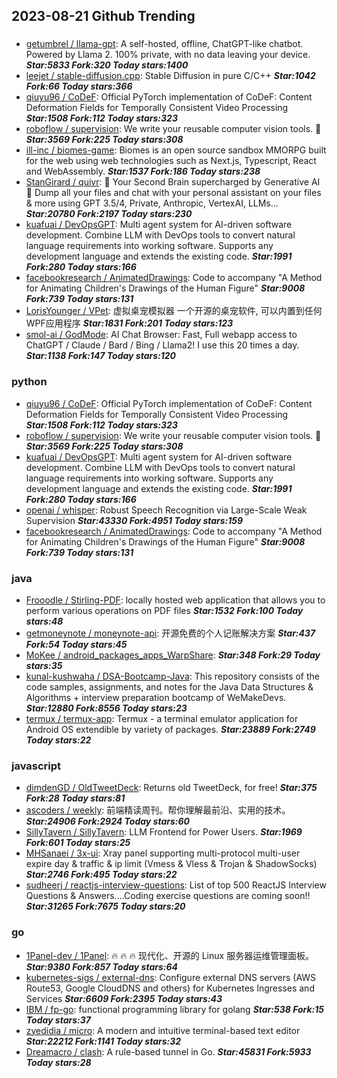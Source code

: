 ## 2023-08-21 Github Trending

### 
* [getumbrel / llama-gpt](https://github.com/getumbrel/llama-gpt): A self-hosted, offline, ChatGPT-like chatbot. Powered by Llama 2. 100% private, with no data leaving your device. ***Star:5833 Fork:320 Today stars:1400***
* [leejet / stable-diffusion.cpp](https://github.com/leejet/stable-diffusion.cpp): Stable Diffusion in pure C/C++ ***Star:1042 Fork:66 Today stars:366***
* [qiuyu96 / CoDeF](https://github.com/qiuyu96/CoDeF): Official PyTorch implementation of CoDeF: Content Deformation Fields for Temporally Consistent Video Processing ***Star:1508 Fork:112 Today stars:323***
* [roboflow / supervision](https://github.com/roboflow/supervision): We write your reusable computer vision tools.
💜 ***Star:3569 Fork:225 Today stars:308***
* [ill-inc / biomes-game](https://github.com/ill-inc/biomes-game): Biomes is an open source sandbox MMORPG built for the web using web technologies such as Next.js, Typescript, React and WebAssembly. ***Star:1537 Fork:186 Today stars:238***
* [StanGirard / quivr](https://github.com/StanGirard/quivr): 🧠 Your Second Brain supercharged by Generative AI 🧠 Dump all your files and chat with your personal assistant on your files & more using GPT 3.5/4, Private, Anthropic, VertexAI, LLMs... ***Star:20780 Fork:2197 Today stars:230***
* [kuafuai / DevOpsGPT](https://github.com/kuafuai/DevOpsGPT): Multi agent system for AI-driven software development. Combine LLM with DevOps tools to convert natural language requirements into working software. Supports any development language and extends the existing code. ***Star:1991 Fork:280 Today stars:166***
* [facebookresearch / AnimatedDrawings](https://github.com/facebookresearch/AnimatedDrawings): Code to accompany "A Method for Animating Children's Drawings of the Human Figure" ***Star:9008 Fork:739 Today stars:131***
* [LorisYounger / VPet](https://github.com/LorisYounger/VPet): 虚拟桌宠模拟器 一个开源的桌宠软件, 可以内置到任何WPF应用程序 ***Star:1831 Fork:201 Today stars:123***
* [smol-ai / GodMode](https://github.com/smol-ai/GodMode): AI Chat Browser: Fast, Full webapp access to ChatGPT / Claude / Bard / Bing / Llama2! I use this 20 times a day. ***Star:1138 Fork:147 Today stars:120***

### python
* [qiuyu96 / CoDeF](https://github.com/qiuyu96/CoDeF): Official PyTorch implementation of CoDeF: Content Deformation Fields for Temporally Consistent Video Processing ***Star:1508 Fork:112 Today stars:323***
* [roboflow / supervision](https://github.com/roboflow/supervision): We write your reusable computer vision tools.
💜 ***Star:3569 Fork:225 Today stars:308***
* [kuafuai / DevOpsGPT](https://github.com/kuafuai/DevOpsGPT): Multi agent system for AI-driven software development. Combine LLM with DevOps tools to convert natural language requirements into working software. Supports any development language and extends the existing code. ***Star:1991 Fork:280 Today stars:166***
* [openai / whisper](https://github.com/openai/whisper): Robust Speech Recognition via Large-Scale Weak Supervision ***Star:43330 Fork:4951 Today stars:159***
* [facebookresearch / AnimatedDrawings](https://github.com/facebookresearch/AnimatedDrawings): Code to accompany "A Method for Animating Children's Drawings of the Human Figure" ***Star:9008 Fork:739 Today stars:131***

### java
* [Frooodle / Stirling-PDF](https://github.com/Frooodle/Stirling-PDF): locally hosted web application that allows you to perform various operations on PDF files ***Star:1532 Fork:100 Today stars:48***
* [getmoneynote / moneynote-api](https://github.com/getmoneynote/moneynote-api): 开源免费的个人记账解决方案 ***Star:437 Fork:54 Today stars:45***
* [MoKee / android_packages_apps_WarpShare](https://github.com/MoKee/android_packages_apps_WarpShare):  ***Star:348 Fork:29 Today stars:35***
* [kunal-kushwaha / DSA-Bootcamp-Java](https://github.com/kunal-kushwaha/DSA-Bootcamp-Java): This repository consists of the code samples, assignments, and notes for the Java Data Structures & Algorithms + interview preparation bootcamp of WeMakeDevs. ***Star:12880 Fork:8556 Today stars:23***
* [termux / termux-app](https://github.com/termux/termux-app): Termux - a terminal emulator application for Android OS extendible by variety of packages. ***Star:23889 Fork:2749 Today stars:22***

### javascript
* [dimdenGD / OldTweetDeck](https://github.com/dimdenGD/OldTweetDeck): Returns old TweetDeck, for free! ***Star:375 Fork:28 Today stars:81***
* [ascoders / weekly](https://github.com/ascoders/weekly): 前端精读周刊。帮你理解最前沿、实用的技术。 ***Star:24906 Fork:2924 Today stars:60***
* [SillyTavern / SillyTavern](https://github.com/SillyTavern/SillyTavern): LLM Frontend for Power Users. ***Star:1969 Fork:601 Today stars:25***
* [MHSanaei / 3x-ui](https://github.com/MHSanaei/3x-ui): Xray panel supporting multi-protocol multi-user expire day & traffic & ip limit (Vmess & Vless & Trojan & ShadowSocks) ***Star:2746 Fork:495 Today stars:22***
* [sudheerj / reactjs-interview-questions](https://github.com/sudheerj/reactjs-interview-questions): List of top 500 ReactJS Interview Questions & Answers....Coding exercise questions are coming soon!! ***Star:31265 Fork:7675 Today stars:20***

### go
* [1Panel-dev / 1Panel](https://github.com/1Panel-dev/1Panel): 🔥
🔥
🔥
现代化、开源的 Linux 服务器运维管理面板。 ***Star:9380 Fork:857 Today stars:64***
* [kubernetes-sigs / external-dns](https://github.com/kubernetes-sigs/external-dns): Configure external DNS servers (AWS Route53, Google CloudDNS and others) for Kubernetes Ingresses and Services ***Star:6609 Fork:2395 Today stars:43***
* [IBM / fp-go](https://github.com/IBM/fp-go): functional programming library for golang ***Star:538 Fork:15 Today stars:37***
* [zyedidia / micro](https://github.com/zyedidia/micro): A modern and intuitive terminal-based text editor ***Star:22212 Fork:1141 Today stars:32***
* [Dreamacro / clash](https://github.com/Dreamacro/clash): A rule-based tunnel in Go. ***Star:45831 Fork:5933 Today stars:28***

